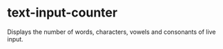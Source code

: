 # text-input-counter


Displays the number of words, characters, vowels and consonants of live input.
